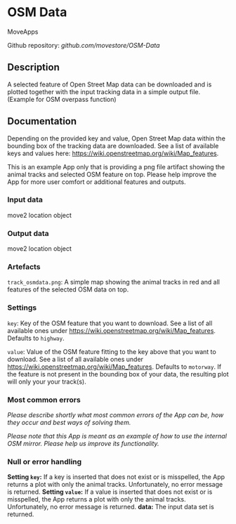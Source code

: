 # OSM Data

MoveApps

Github repository: *github.com/movestore/OSM-Data*

## Description
A selected feature of Open Street Map data can be downloaded and is plotted together with the input tracking data in a simple output file. (Example for OSM overpass function)

## Documentation
Depending on the provided key and value, Open Street Map data within the bounding box of the tracking data are downloaded. See a list of available keys and values here: https://wiki.openstreetmap.org/wiki/Map_features. 

This is an example App only that is providing a png file artifact showing the animal tracks and selected OSM feature on top. Please help improve the App for more user comfort or additional features and outputs.

### Input data
move2 location object

### Output data
move2 location object

### Artefacts
`track_osmdata.png`: A simple map showing the animal tracks in red and all features of the selected OSM data on top.

### Settings 
`key`: Key of the OSM feature that you want to download. See a list of all available ones under https://wiki.openstreetmap.org/wiki/Map_features. Defaults to `highway`.

`value`: Value of the OSM feature fitting to the key above that you want to download. See a list of all available ones under https://wiki.openstreetmap.org/wiki/Map_features. Defaults to `motorway`. If the feature is not present in the bounding box of your data, the resulting plot will only your your track(s).

### Most common errors
*Please describe shortly what most common errors of the App can be, how they occur and best ways of solving them.*

*Please note that this App is meant as an example of how to use the internal OSM mirror. Please help us improve its functionality.*

### Null or error handling
**Setting `key`:** If a key is inserted that does not exist or is misspelled, the App returns a plot with only the animal tracks. Unfortunately, no error message is returned.
**Setting `value`:** If a value is inserted that does not exist or is misspelled, the App returns a plot with only the animal tracks. Unfortunately, no error message is returned.
**data:** The input data set is returned.
